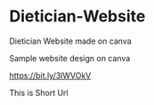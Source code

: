 # Dietician-Website
Dietician Website made on canva 

Sample website design on canva

https://bit.ly/3lWVOkV

This is Short Url
